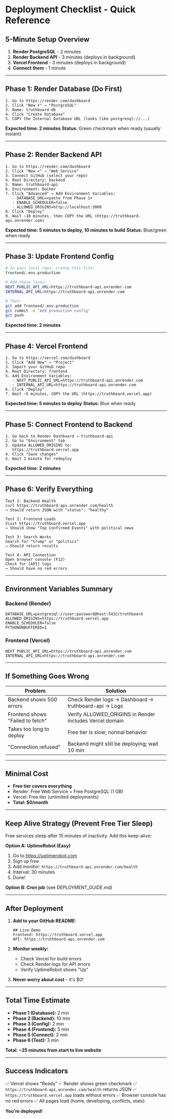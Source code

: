 # Deployment Checklist - Quick Reference

## 5-Minute Setup Overview

1. **Render PostgreSQL** - 2 minutes
2. **Render Backend API** - 3 minutes (deploys in background)
3. **Vercel Frontend** - 3 minutes (deploys in background)
4. **Connect them** - 1 minute

---

## Phase 1: Render Database (Do First)

```
1. Go to https://render.com/dashboard
2. Click "New +" → "PostgreSQL"
3. Name: truthboard-db
4. Click "Create Database"
5. COPY the Internal Database URL (looks like postgresql://...)
```

**Expected time: 2 minutes**
**Status:** Green checkmark when ready (usually instant)

---

## Phase 2: Render Backend API

```
1. Go to https://render.com/dashboard
2. Click "New +" → "Web Service"
3. Connect GitHub (select your repo)
4. Root Directory: backend
5. Name: truthboard-api
6. Environment: Docker
7. Click "Advanced" → Add Environment Variables:
   - DATABASE_URL=<paste from Phase 1>
   - ENABLE_SCHEDULER=false
   - ALLOWED_ORIGINS=http://localhost:3000
8. Click "Deploy"
9. Wait ~10 minutes, then COPY the URL (https://truthboard-api.onrender.com)
```

**Expected time: 5 minutes to deploy, 10 minutes to build**
**Status:** Blue/green when ready

---

## Phase 3: Update Frontend Config

```bash
# In your local repo, create this file:
frontend/.env.production

# Add these lines:
NEXT_PUBLIC_API_URL=https://truthboard-api.onrender.com
INTERNAL_API_URL=https://truthboard-api.onrender.com

# Then:
git add frontend/.env.production
git commit -m "Add production config"
git push
```

**Expected time: 2 minutes**

---

## Phase 4: Vercel Frontend

```
1. Go to https://vercel.com/dashboard
2. Click "Add New" → "Project"
3. Import your GitHub repo
4. Root Directory: frontend
5. Add Environment Variables:
   - NEXT_PUBLIC_API_URL=https://truthboard-api.onrender.com
   - INTERNAL_API_URL=https://truthboard-api.onrender.com
6. Click "Deploy"
7. Wait ~5 minutes, COPY the URL (https://truthboard.vercel.app)
```

**Expected time: 5 minutes to deploy**
**Status:** Blue when ready

---

## Phase 5: Connect Frontend to Backend

```
1. Go back to Render Dashboard → truthboard-api
2. Go to "Environment" tab
3. Update ALLOWED_ORIGINS to:
   https://truthboard.vercel.app
4. Click "Save changes"
5. Wait 1 minute for redeploy
```

**Expected time: 2 minutes**

---

## Phase 6: Verify Everything

```
Test 1: Backend Health
curl https://truthboard-api.onrender.com/health
→ Should return JSON with "status": "healthy"

Test 2: Frontend Loads
Visit https://truthboard.vercel.app
→ Should show "Top Confirmed Events" with political news

Test 3: Search Works
Search for "trump" or "politics"
→ Should return results

Test 4: API Connection
Open browser console (F12)
Check for [API] logs
→ Should have no red errors
```

---

## Environment Variables Summary

### Backend (Render)
```
DATABASE_URL=postgresql://user:password@host:5432/truthboard
ALLOWED_ORIGINS=https://truthboard.vercel.app
ENABLE_SCHEDULER=false
PYTHONUNBUFFERED=1
```

### Frontend (Vercel)
```
NEXT_PUBLIC_API_URL=https://truthboard-api.onrender.com
INTERNAL_API_URL=https://truthboard-api.onrender.com
```

---

## If Something Goes Wrong

| Problem | Solution |
|---------|----------|
| Backend shows 500 errors | Check Render logs → Dashboard → truthboard-api → Logs |
| Frontend shows "Failed to fetch" | Verify ALLOWED_ORIGINS in Render includes Vercel domain |
| Takes too long to deploy | Free tier is slow; normal behavior |
| "Connection refused" | Backend might still be deploying; wait 10 min |

---

## Minimal Cost

- **Free tier covers everything**
- Render: Free Web Service + Free PostgreSQL (1 GB)
- Vercel: Free tier (unlimited deployments)
- **Total: $0/month**

---

## Keep Alive Strategy (Prevent Free Tier Sleep)

Free services sleep after 15 minutes of inactivity. Add this keep-alive:

**Option A: UptimeRobot (Easy)**
1. Go to https://uptimerobot.com
2. Sign up free
3. Add monitor: `https://truthboard-api.onrender.com/health`
4. Interval: 30 minutes
5. Done!

**Option B: Cron job** (see DEPLOYMENT_GUIDE.md)

---

## After Deployment

1. **Add to your GitHub README:**
   ```
   ## Live Demo
   Frontend: https://truthboard.vercel.app
   API: https://truthboard-api.onrender.com
   ```

2. **Monitor weekly:**
   - Check Vercel for build errors
   - Check Render logs for API errors
   - Verify UptimeRobot shows "Up"

3. **Never worry about cost** - it's $0!

---

## Total Time Estimate

- **Phase 1 (Database):** 2 min
- **Phase 2 (Backend):** 10 min
- **Phase 3 (Config):** 2 min
- **Phase 4 (Frontend):** 5 min
- **Phase 5 (Connect):** 2 min
- **Phase 6 (Test):** 3 min

**Total: ~25 minutes from start to live website**

---

## Success Indicators

✅ Vercel shows "Ready"
✅ Render shows green checkmark
✅ `https://truthboard-api.onrender.com/health` returns JSON
✅ `https://truthboard.vercel.app` loads without errors
✅ Browser console has no red errors
✅ All pages load (home, developing, conflicts, stats)

**You're deployed!**
